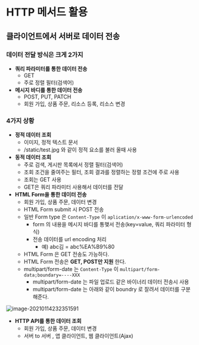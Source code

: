 # HTTP 메서드 활용

## 클라이언트에서 서버로 데이터 전송

### 데이터 전달 방식은 크게 2가지

* **쿼리 파라미터를 통한 데이터 전송**
  * GET
  * 주로 정렬 필터(검색어)
* **메시지 바디를 통한 데이터 전송**
  * POST, PUT, PATCH
  * 회원 가입, 상품 주문, 리소스 등록, 리소스 변경



### 4가지 상황

* **정적 데이터 조회**
  * 이미지, 정적 텍스트 문서
  * /static/test.jpg 와 같이 정적 요소를 불러 올때 사용
* **동적 데이터 조회**
  * 주로 검색, 게시판 목록에서 정렬 필터(검색어)
  * 조회 조건을 줄여주는 필터, 조회 결과를 정렬하는 정렬 조건에 주로 사용
  * 조회는 GET 사용
  * GET은 쿼리 파라미터 사용해서 데이터를 전달
* **HTML Form을 통한 데이터 전송**
  * 회원 가입, 상품 주문, 데이터 변경
  * HTML Form submit 시 POST 전송
  * 일반 Form type 은 `Content-Type` 이 `aplication/x-www-form-urlencoded` 
    * form 의 내용을 메시지 바디를 통햊서 전송(key=value, 쿼리 파라미터 형식)
    * 전송 데이터를 url encoding 처리
      * 예) abc김 = abc%EA%B9%80
  * HTML Form 은 GET 전송도 가능하다.
  * HTML Form 전송은 **GET, POST만 지원** 한다.
  * multipart/form-date 는 `Content-Type` 이 `multipart/form-data;boundary=----XXX`
    * multipart/form-date 는 파일 업로드 같은 바이너리 데이터 전송시 사용
    * multipart/form-date 는 아래와 같이 boundry 로 잘려서 데이터를 구분해준다.

![image-20210114232351591](http://www.jimbae.com:59005/image/32)

* **HTTP API를 통한 데이터 조회**
  * 회원 가입, 상품 주문, 데이터 변경
  * 서버 to 서버 , 앱 클라이언트, 웹 클라이언트(Ajax)


